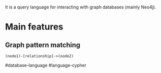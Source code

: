 It is a query language for interacting with graph databases (mainly Neo4j).

# Main features
## Graph pattern matching
`(node1)-[relationship]->(node2)`

#database-language
#language-cypher